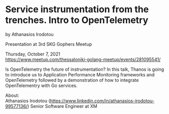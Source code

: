 # Service instrumentation from the trenches. Intro to OpenTelemetry

by Athanasios Irodotou

Presentation at 3rd SKG Gophers Meetup

Thursday, October 7, 2021  
https://www.meetup.com/thessaloniki-golang-meetup/events/281095541/

Is OpenTelemetry the future of instrumentation? In this talk, Thanos is going to introduce us to Application Performance Monitoring frameworks and OpenTelemetry followed by a demonstration of how to integrate OpenTelementry with Go services.

About:  
Athanasios Irodotou (https://www.linkedin.com/in/athanasios-irodotou-99577136/)
Senior Software Engineer at XM

